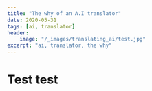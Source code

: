 ```yaml
---
title: "The why of an A.I translator"
date: 2020-05-31
tags: [ai, translator]
header:
    image: "/_images/translating_ai/test.jpg"
excerpt: "ai, translator, the why"
---
```


# Test test